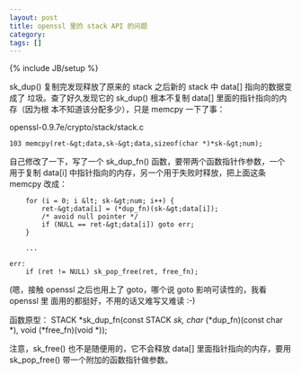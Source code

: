 ```yaml
---
layout: post
title: openssl 里的 stack API 的问题
category:
tags: []
---
```

{% include JB/setup %}

sk_dup() 复制完发现释放了原来的 stack 之后新的 stack 中 data[] 指向的数据变成了
垃圾。查了好久发现它的 sk_dup() 根本不复制 data[] 里面的指针指向的内存（因为根
本不知道该分配多少），只是 memcpy 一下了事：

openssl-0.9.7e/crypto/stack/stack.c

    103 memcpy(ret-&gt;data,sk-&gt;data,sizeof(char *)*sk-&gt;num);

自己修改了一下，写了一个 sk_dup_fn() 函数，要带两个函数指针作参数，一个用于复制
data[i] 中指针指向的内存，另一个用于失败时释放，把上面这条memcpy 改成：

        for (i = 0; i &lt; sk-&gt;num; i++) {
            ret-&gt;data[i] = (*dup_fn)(sk-&gt;data[i]);
            /* avoid null pointer */
            if (NULL == ret-&gt;data[i]) goto err;
        }

        ...

    err:
        if (ret != NULL) sk_pop_free(ret, free_fn);

(嗯，接触 openssl 之后也用上了 goto，哪个说 goto 影响可读性的，我看 openssl 里
面用的都挺好，不用的话又难写又难读 :-)

函数原型：
    STACK *sk_dup_fn(const STACK *sk, char* (*dup_fn)(const char *),
                    void (*free_fn)(void *));

注意，sk_free() 也不是随便用的，它不会释放 data[] 里面指针指向的内存，要用
sk_pop_free() 带一个附加的函数指针做参数。
